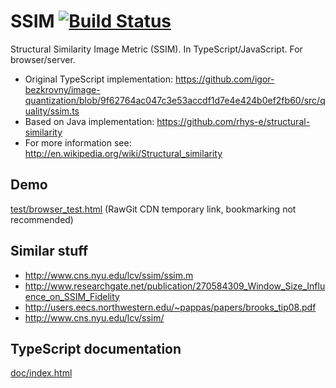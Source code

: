 # SSIM [![Build Status](https://travis-ci.org/darosh/ssim-js.svg)](https://travis-ci.org/darosh/ssim-js)

Structural Similarity Image Metric (SSIM). In TypeScript/JavaScript. For browser/server.

- Original TypeScript implementation: https://github.com/igor-bezkrovny/image-quantization/blob/9f62764ac047c3e53accdf1d7e4e424b0ef2fb60/src/quality/ssim.ts
- Based on Java implementation: https://github.com/rhys-e/structural-similarity
- For more information see: http://en.wikipedia.org/wiki/Structural_similarity

## Demo

[test/browser_test.html](https://cdn.rawgit.com/darosh/ssim-js/7d8ec40929f7803f5c6ae08ee015017a734374b4/test/browser_test.html) (RawGit CDN temporary link, bookmarking not recommended)

## Similar stuff

- http://www.cns.nyu.edu/lcv/ssim/ssim.m
- http://www.researchgate.net/publication/270584309_Window_Size_Influence_on_SSIM_Fidelity
- http://users.eecs.northwestern.edu/~pappas/papers/brooks_tip08.pdf
- http://www.cns.nyu.edu/lcv/ssim/

## TypeScript documentation

[doc/index.html](https://rawgit.com/darosh/ssim-js/master/doc/index.html)
